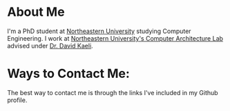 # About Me
I'm a PhD student at [Northeastern University](https://northeastern.edu) studying Computer Engineering. I work at [Northeastern University's Computer Architecture Lab](https://ece.northeastern.edu/groups/nucar/) advised under [Dr. David Kaeli](https://ece.northeastern.edu/fac-ece/kaeli.html).
<!-- - I'm also involved with [Arrow DX](https://arrowdx.com/), a start up that works that uses Artificial Intelligence and Nanotechnology to enhance detection of various diseases. -->

<!-- # Areas of Interest
I have a diverse set of interests in computer science/electrical engineering; An exhaustive list of what interests me:
- Novel Deep Learning approaches and their applications in Computer Vision (Neural Architecture Search, Generative Models, Graph Neural Networks, etc)
- Structured Pruning and Quantization of Deep Learning Models for usage on edge devices like mobile phones
- Reinforcement Learning as of recently
- Pytorch (Implementation of Auto-differentiation and Tensor Computation Frameworks)
- High Performance Computing and its Applications
- General Purpose Graphical Processing Unit Programming (CUDA, OpenCL, HIP)
- Operating Systems
- Hardware Architecture
- Anything Virtualization:
  - Level 1 Hypervisors (Xen Project)
  - Qubes OS
  - Container Technology
  - Binary Translators (QEMU)
  - GPU Time-sharing/passthrough for Virtual Machines
- Selenium Webdriver and Its applications in creating botnets
- Reverse Engineering of Binaries as of recently
- The Scala programming langauge and its usages in Spark, Deeplearning4j, and Chisel
- The new C++ programming Language standards
- The Julia programming language -->

# Ways to Contact Me:
The best way to contact me is through the links I've included in my Github profile.
